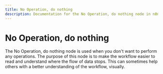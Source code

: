```yaml
---
title: No Operation, do nothing
description: Documentation for the No Operation, do nothing node in n8n, a workflow automation platform. Includes guidance on usage, and links to examples.
---
```


# No Operation, do nothing

The No Operation, do nothing node is used when you don't want to perform any operations. The purpose of this node is to make the workflow easier to read and understand where the flow of data stops. This can sometimes help others with a better understanding of the workflow, visually.






